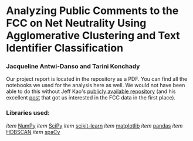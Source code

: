 # Analyzing Public Comments to the FCC on Net Neutrality Using Agglomerative Clustering and Text Identifier Classification
### Jacqueline Antwi-Danso and Tarini Konchady

Our project report is located in the repository as a PDF. You can find all the notebooks we used for the analysis here as well. We would not have been able to do this without Jeff Kao's [publicly available repository](https://github.com/j2kao/fcc_nn_research) (and his excellent [post](https://hackernoon.com/more-than-a-million-pro-repeal-net-neutrality-comments-were-likely-faked-e9f0e3ed36a6) that got us interested in the FCC data in the first place).

### Libraries used: 

*item* [NumPy](http://www.numpy.org)
*item* [SciPy](http://scipy.org/)
*item* [scikit-learn](http://scikit-learn.org/stable/)
*item* [matplotlib](https://matplotlib.org)
*item* [pandas](http://pandas.pydata.org)
*item* [HDBSCAN](https://github.com/scikit-learn-contrib/hdbscan)
*item* [spaCy](https://spacy.io/usage/)


